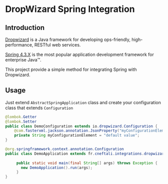 DropWizard Spring Integration
=============================

Introduction
------------

[Dropwizard](http://www.dropwizard.io) is a Java framework for developing ops-friendly, high-performance, RESTful web services.

[Spring 4.3.X](http://projects.spring.io/spring-framework/) is the most popular application development framework for enterprise Java™.

This project provide a simple method for integrating Spring with Dropwizard.


Usage
-----
Just extend `AbstractSpringApplication` class and create your configuration class that extends `Configuration`

```java
@lombok.Getter
@lombok.Setter
public class DemoConfiguration extends io.dropwizard.Configuration {
    @com.fasterxml.jackson.annotation.JsonProperty("myConfigurationElement")
    private String myConfigurationElement = "default value";
}
```
```java
@org.springframework.context.annotation.Configuration
public class DemoApplication extends fr.cneftali.integrations.dropwizard.spring.AbstractSpringApplication<DemoConfiguration> {
     
     public static void main(final String[] args) throws Exception {
       new DemoApplication().run(args);
     }
}
```